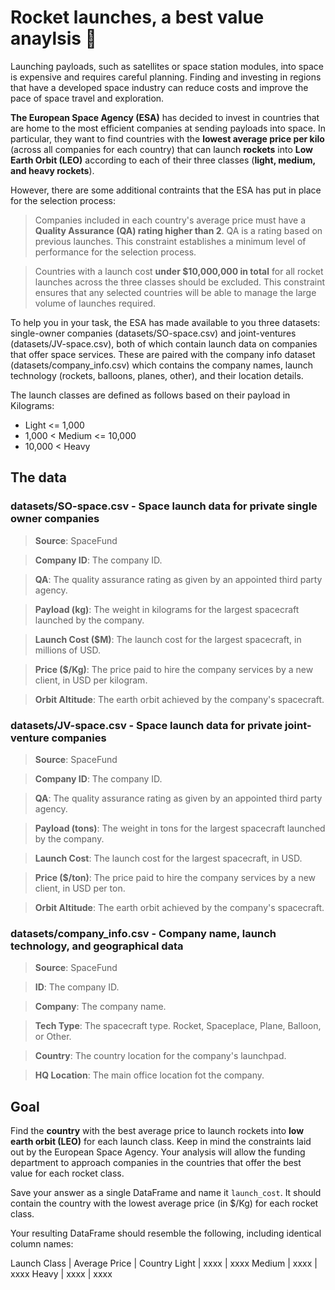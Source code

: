 # Rocket launches, a best value anaylsis 🚀
Launching payloads, such as satellites or space station modules, into space is expensive and requires careful planning. Finding and investing in regions that have a developed space industry can reduce costs and improve the pace of space travel and exploration.

**The European Space Agency (ESA)** has decided to invest in countries that are home to the most efficient companies at sending payloads into space. In particular, they want to find countries with the **lowest average price per kilo** (across all companies for each country) that can launch **rockets** into **Low Earth Orbit (LEO)** according to each of their three classes (**light, medium, and heavy rockets**).

However, there are some additional contraints that the ESA has put in place for the selection process:

> Companies included in each country's average price must have a **Quality Assurance (QA) rating higher than 2**. QA is a rating based on previous launches. This constraint establishes a minimum level of performance for the selection process.

> Countries with a launch cost **under $10,000,000 in total** for all rocket launches across the three classes should be excluded. This constraint ensures that any selected countries will be able to manage the large volume of launches required.

To help you in your task, the ESA has made available to you three datasets: single-owner companies (datasets/SO-space.csv) and joint-ventures (datasets/JV-space.csv), both of which contain launch data on companies that offer space services. These are paired with the company info dataset (datasets/company_info.csv) which contains the company names, launch technology (rockets, balloons, planes, other), and their location details.

The launch classes are defined as follows based on their payload in Kilograms:
- Light <= 1,000
- 1,000 < Medium <= 10,000
- 10,000 < Heavy

## The data
### datasets/SO-space.csv - Space launch data for private single owner companies

> **Source**: SpaceFund

> **Company ID**: The company ID.

> **QA**: The quality assurance rating as given by an appointed third party agency.

> **Payload (kg)**: The weight in kilograms for the largest spacecraft launched by the company.

> **Launch Cost ($M)**: The launch cost for the largest spacecraft, in millions of USD.

> **Price ($/Kg)**: The price paid to hire the company services by a new client, in USD per kilogram.

> **Orbit Altitude**: The earth orbit achieved by the company's spacecraft.

### datasets/JV-space.csv - Space launch data for private joint-venture companies

> **Source**: SpaceFund

> **Company ID**: The company ID.

> **QA**: The quality assurance rating as given by an appointed third party agency.

> **Payload (tons)**: The weight in tons for the largest spacecraft launched by the company.

> **Launch Cost**: The launch cost for the largest spacecraft, in USD.

> **Price ($/ton)**: The price paid to hire the company services by a new client, in USD per ton.

> **Orbit Altitude**: The earth orbit achieved by the company's spacecraft.

### datasets/company_info.csv - Company name, launch technology, and geographical data

> **Source**: SpaceFund

> **ID**: The company ID.

> **Company**: The company name.

> **Tech Type**: The spacecraft type. Rocket, Spaceplace, Plane, Balloon, or Other.

> **Country**: The country location for the company's launchpad.

> **HQ Location**: The main office location fot the company.

## Goal

Find the **country** with the best average price to launch rockets into **low earth orbit (LEO)** for each launch class. Keep in mind the constraints laid out by the European Space Agency. Your analysis will allow the funding department to approach companies in the countries that offer the best value for each rocket class.

Save your answer as a single DataFrame and name it `launch_cost`. It should contain the country with the lowest average price (in $/Kg) for each rocket class.

Your resulting DataFrame should resemble the following, including identical column names:

Launch Class	| Average Price |	Country
Light |	xxxx |	xxxx
Medium |	xxxx |	xxxx
Heavy |	xxxx |	xxxx

